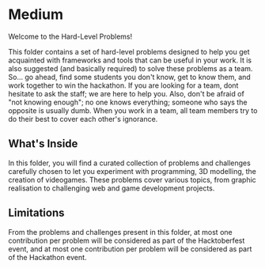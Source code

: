 # Medium

Welcome to the Hard-Level Problems!

This folder contains a set of hard-level problems designed to help you get acquainted with frameworks and tools that can be useful in your work.
It is also suggested (and basically required) to solve these problems as a team.
So... go ahead, find some students you don't know, get to know them, and work together to win the hackathon.
If you are looking for a team, dont hesitate to ask the staff; we are here to help you.
Also, don't be afraid of "not knowing enough"; no one knows everything; someone who says the opposite is usually dumb.
When you work in a team, all team members try to do their best to cover each other's ignorance.


## What's Inside
In this folder, you will find a curated collection of problems and challenges carefully chosen to let you experiment with programming, 3D modelling, the creation of videogames.
These problems cover various topics, from graphic realisation to challenging web and game development projects.

## Limitations
From the problems and challenges present in this folder, at most one contribution per problem will be considered as part of the Hacktoberfest event, and at most one contribution per problem will be considered as part of the Hackathon event.
